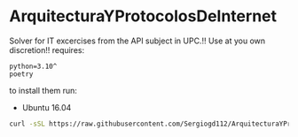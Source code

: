 # ArquitecturaYProtocolosDeInternet

Solver for IT excercises from the API subject in UPC.!! Use at you own discretion!!
requires:

```
python=3.10^
poetry
```

to install them run:

- Ubuntu 16.04

```bash
curl -sSL https://raw.githubusercontent.com/Sergiogd112/ArquitecturaYProtocolosDeInternet/main/scripts/installer.sh | bash
```
